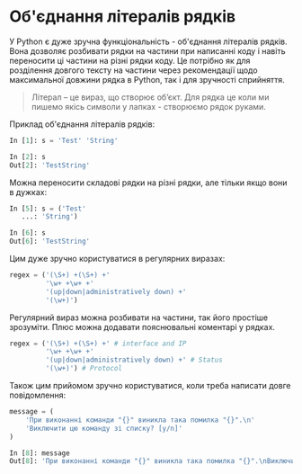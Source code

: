 # Об'єднання літералів рядків 

У Python є дуже зручна функціональність - об'єднання літералів рядків.
Вона дозволяє розбивати рядки на частини при написанні коду і навіть переносити
ці частини на різні рядки коду.  Це потрібно як для розділення довгого тексту
на частини через рекомендації щодо максимальної довжини рядка в Python, так і
для зручності сприйняття.

> Літерал – це вираз, що створює об’єкт. Для рядка це коли ми пишемо якісь
> символи у лапках - створюємо рядок руками.

Приклад об'єднання літералів рядків:

```python
In [1]: s = 'Test' 'String'

In [2]: s
Out[2]: 'TestString'
```


Можна переносити складові рядки на різні рядки, але тільки якщо вони в дужках:

```python
In [5]: s = ('Test'
   ...: 'String')

In [6]: s
Out[6]: 'TestString'
```

Цим дуже зручно користуватися в регулярних виразах:

```python
regex = ('(\S+) +(\S+) +'
         '\w+ +\w+ +'
         '(up|down|administratively down) +'
         '(\w+)')
```

Регулярний вираз можна розбивати на частини, так його простіше зрозуміти. Плюс
можна додавати пояснювальні коментарі у рядках.

```python
regex = ('(\S+) +(\S+) +' # interface and IP
         '\w+ +\w+ +'
         '(up|down|administratively down) +' # Status
         '(\w+)') # Protocol
```

Також цим прийомом зручно користуватися, коли треба написати довге повідомлення:

```python
message = (
    'При виконанні команди "{}" виникла така помилка "{}".\n'
    'Виключити цю команду зі списку? [y/n]'
)

In [8]: message
Out[8]: 'При виконанні команди "{}" виникла така помилка "{}".\nВиключити цю команду зі списку? [y/n]'
```

